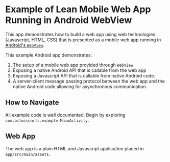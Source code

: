 Example of Lean Mobile Web App Running in Android WebView
================================================================================

This app demonstrates how to build a web app using web technologies 
(Javascript, HTML, CSS) that is presented as a mobile web app running in 
[Android's `WebView`](https://developer.android.com/develop/ui/views/layout/webapps).


This example Android app demonstrates:
 1. The setup of a mobile web app provided through `WebView`
 2. Exposing a native Android API that is callable from the web app
 3. Exposing a Javascript API that is callable from native Android code.
 4. A server-client message passing protocol between the web app and the native 
    Android code allowing for asynchronous communication.

## How to Navigate
All example code is well documented. Begin by exploring
`com.bitwisearts.example.MainActivity`.

## Web App
The web app is a plain HTML and Javascript application placed in 
`app/src/main/assets`.